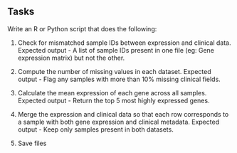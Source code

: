 ## Tasks

Write an R or Python script that does the following:

1. Check for mismatched sample IDs between expression and clinical data.
Expected output - A list of sample IDs present in one file (eg: Gene expression matrix) but not the other.

2. Compute the number of missing values in each dataset.
Expected output - Flag any samples with more than 10% missing clinical fields.

3. Calculate the mean expression of each gene across all samples.
Expected output - Return the top 5 most highly expressed genes.

4. Merge the expression and clinical data so that each row corresponds to a sample with both gene expression and clinical metadata.
Expected output - Keep only samples present in both datasets.

5. Save files
